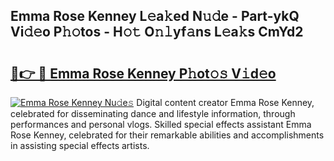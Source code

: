## Emma Rose Kenney L𝚎a𝚔ed N𝚞𝚍e - Part-ykQ Vi𝚍𝚎o P𝚑𝚘tos - H𝚘𝚝 O𝚗𝚕yf𝚊ns L𝚎a𝚔s CmYd2

# <h2><a href="http://kf2397.oniu.top/?m=Emma+Rose+Kenney">🔗👉 🔴 Emma Rose Kenney P𝚑ot𝚘𝚜 V𝚒d𝚎o</a></h2>

[![Emma Rose Kenney Nu𝚍e𝚜](https://i.imgur.com/0qMVB7G.gif)](http://kf2397.oniu.top/?m=Emma+Rose+Kenney)
Digital content creator Emma Rose Kenney, celebrated for disseminating dance and lifestyle information, through performances and personal vlogs. Skilled special effects assistant Emma Rose Kenney, celebrated for their remarkable abilities and accomplishments in assisting special effects artists.  
